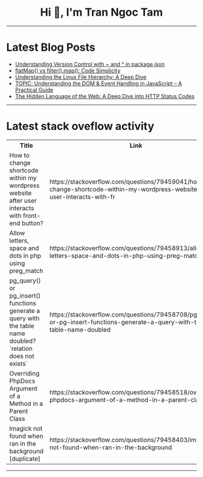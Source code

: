 <h1 align="center">Hi 👋, I'm Tran Ngoc Tam</h1>

---

# Latest Blog Posts 
<!-- BLOG-POST-LIST:START -->
- [Understanding Version Control with ~ and ^ in package.json](https://dev.to/manthanank/understanding-version-control-with-and-in-packagejson-h7g)
- [flatMap&lpar;&rpar; vs filter&lpar;&rpar;.map&lpar;&rpar;: Code Simplicity](https://dev.to/rajajaganathan/flatmap-vs-filtermap-code-simplicity-aeb)
- [Understanding the Linux File Hierarchy: A Deep Dive](https://dev.to/satyam-ahirrao/understanding-the-linux-file-hierarchy-a-deep-dive-51gh)
- [TOPIC: Understanding the DOM &amp; Event Handling in JavaScript – A Practical Guide](https://dev.to/erasmuskotoka/topic-understanding-the-dom-event-handling-in-javascript-a-practical-guide-44oh)
- [The Hidden Language of the Web: A Deep Dive into HTTP Status Codes](https://dev.to/kedark/the-hidden-language-of-the-web-a-deep-dive-into-http-status-codes-2og9)
<!-- BLOG-POST-LIST:END -->

---

# Latest stack oveflow activity
<table>
  <tr><th>Title</th><th>Link</th></tr>
  <!-- STACKOVERFLOW:START --><tr><td>How to change shortcode within my wordpress website after user interacts with front-end button?</td><td>https://stackoverflow.com/questions/79459041/how-to-change-shortcode-within-my-wordpress-website-after-user-interacts-with-fr</td></tr><tr><td>Allow letters, space and dots in php using preg_match</td><td>https://stackoverflow.com/questions/79458913/allow-letters-space-and-dots-in-php-using-preg-match</td></tr><tr><td>pg_query&lpar;&rpar; or pg_insert&lpar;&rpar; functions generate a query with the table name doubled? `relation does not exists`</td><td>https://stackoverflow.com/questions/79458708/pg-query-or-pg-insert-functions-generate-a-query-with-the-table-name-doubled</td></tr><tr><td>Overriding PhpDocs Argument of a Method in a Parent Class</td><td>https://stackoverflow.com/questions/79458518/overriding-phpdocs-argument-of-a-method-in-a-parent-class</td></tr><tr><td>Imagick not found when ran in the background [duplicate]</td><td>https://stackoverflow.com/questions/79458403/imagick-not-found-when-ran-in-the-background</td></tr><!-- STACKOVERFLOW:END -->
</table>

---


